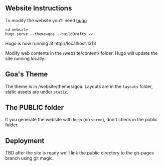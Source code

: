 ## Website Instructions

To modify the website you'll need [hugo](http://gohugo.io)

```
cd website
hugo serve --theme=goa --buildDrafts -v
```

Hugo is now running at http://localhost:1313

Modify web contents in the /website/content/ folder.  Hugo will update the site running locally.

## Goa's Theme

The theme is in /website/themes/goa.  Layouts are in the `layouts` folder, static assets are under `static`.

## The PUBLIC folder

If you generate the website with `hugo` (no `serve`), don't check in the public folder.

##  Deployment

TBD after the site is ready we'll link the public directory to the gh-pages branch using git magic.

